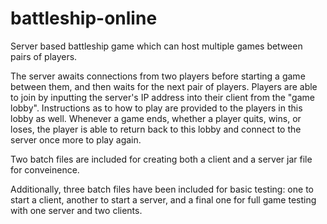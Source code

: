 # battleship-online
Server based battleship game which can host multiple games between pairs of players.

The server awaits connections from two players before starting a game between them, and then waits for the next pair of players.
Players are able to join by inputting the server's IP address into their client from the "game lobby". Instructions as to how to 
play are provided to the players in this lobby as well. Whenever a game ends, whether a player quits, wins, or loses, the player
is able to return back to this lobby and connect to the server once more to play again.

Two batch files are included for creating both a client and a server jar file for conveinence.

Additionally, three batch files have been included for basic testing: one to start a client, another to start a server,
and a final one for full game testing with one server and two clients.
